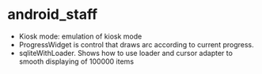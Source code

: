 # android_staff

- Kiosk mode: emulation of kiosk mode
- ProgressWidget is control that draws arc according to current progress.
- sqliteWithLoader. Shows how to use loader and cursor adapter to smooth displaying of 100000 items

